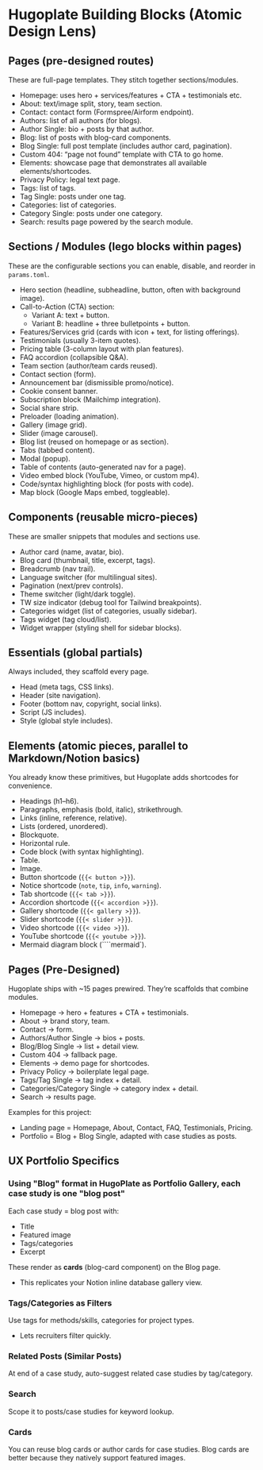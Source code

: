 # Hugoplate Building Blocks (Atomic Design Lens)

## Pages (pre-designed routes)

These are full-page templates. They stitch together sections/modules.

- Homepage: uses hero + services/features + CTA + testimonials etc.
- About: text/image split, story, team section.
- Contact: contact form (Formspree/Airform endpoint).
- Authors: list of all authors (for blogs).
- Author Single: bio + posts by that author.
- Blog: list of posts with blog-card components.
- Blog Single: full post template (includes author card, pagination).
- Custom 404: “page not found” template with CTA to go home.
- Elements: showcase page that demonstrates all available elements/shortcodes.
- Privacy Policy: legal text page.
- Tags: list of tags.
- Tag Single: posts under one tag.
- Categories: list of categories.
- Category Single: posts under one category.
- Search: results page powered by the search module.

## Sections / Modules (lego blocks within pages)

These are the configurable sections you can enable, disable, and reorder in `params.toml`.

- Hero section (headline, subheadline, button, often with background image).
- Call-to-Action (CTA) section:
    - Variant A: text + button.
    - Variant B: headline + three bulletpoints + button.
- Features/Services grid (cards with icon + text, for listing offerings).
- Testimonials (usually 3-item quotes).
- Pricing table (3-column layout with plan features).
- FAQ accordion (collapsible Q&A).
- Team section (author/team cards reused).
- Contact section (form).
- Announcement bar (dismissible promo/notice).
- Cookie consent banner.
- Subscription block (Mailchimp integration).
- Social share strip.
- Preloader (loading animation).
- Gallery (image grid).
- Slider (image carousel).
- Blog list (reused on homepage or as section).
- Tabs (tabbed content).
- Modal (popup).
- Table of contents (auto-generated nav for a page).
- Video embed block (YouTube, Vimeo, or custom mp4).
- Code/syntax highlighting block (for posts with code).
- Map block (Google Maps embed, toggleable).

## Components (reusable micro-pieces)

These are smaller snippets that modules and sections use.

- Author card (name, avatar, bio).
- Blog card (thumbnail, title, excerpt, tags).
- Breadcrumb (nav trail).
- Language switcher (for multilingual sites).
- Pagination (next/prev controls).
- Theme switcher (light/dark toggle).
- TW size indicator (debug tool for Tailwind breakpoints).
- Categories widget (list of categories, usually sidebar).
- Tags widget (tag cloud/list).
- Widget wrapper (styling shell for sidebar blocks).

## Essentials (global partials)

Always included, they scaffold every page.

- Head (meta tags, CSS links).
- Header (site navigation).
- Footer (bottom nav, copyright, social links).
- Script (JS includes).
- Style (global style includes).

## Elements (atomic pieces, parallel to Markdown/Notion basics)

You already know these primitives, but Hugoplate adds shortcodes for convenience.

- Headings (h1–h6).
- Paragraphs, emphasis (bold, italic), strikethrough.
- Links (inline, reference, relative).
- Lists (ordered, unordered).
- Blockquote.
- Horizontal rule.
- Code block (with syntax highlighting).
- Table.
- Image.
- Button shortcode (`{{< button >}}`).
- Notice shortcode (`note`, `tip`, `info`, `warning`).
- Tab shortcode (`{{< tab >}}`).
- Accordion shortcode (`{{< accordion >}}`).
- Gallery shortcode (`{{< gallery >}}`).
- Slider shortcode (`{{< slider >}}`).
- Video shortcode (`{{< video >}}`).
- YouTube shortcode (`{{< youtube >}}`).
- Mermaid diagram block (````mermaid`).

## Pages (Pre-Designed)

Hugoplate ships with ~15 pages prewired. They’re scaffolds that combine modules.

- Homepage → hero + features + CTA + testimonials.
- About → brand story, team.
- Contact → form.
- Authors/Author Single → bios + posts.
- Blog/Blog Single → list + detail view.
- Custom 404 → fallback page.
- Elements → demo page for shortcodes.
- Privacy Policy → boilerplate legal page.
- Tags/Tag Single → tag index + detail.
- Categories/Category Single → category index + detail.
- Search → results page.

Examples for this project:

- Landing page = Homepage, About, Contact, FAQ, Testimonials, Pricing.
- Portfolio = Blog + Blog Single, adapted with case studies as posts.


## **UX Portfolio Specifics**

### **Using "Blog" format in HugoPlate as Portfolio Gallery, each case study is one "blog post"**

Each case study = blog post with:

- Title
- Featured image
- Tags/categories
- Excerpt

These render as **cards** (blog-card component) on the Blog page.

- This replicates your Notion inline database gallery view.

### **Tags/Categories as Filters**

Use tags for methods/skills, categories for project types.

- Lets recruiters filter quickly.

### **Related Posts (Similar Posts)**

At end of a case study, auto-suggest related case studies by tag/category.

### **Search**

Scope it to posts/case studies for keyword lookup.

### **Cards**

You can reuse blog cards or author cards for case studies. Blog cards are better because they natively support featured images.